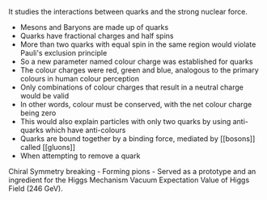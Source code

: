 It studies the interactions between quarks and the strong nuclear force.

- Mesons and Baryons are made up of quarks
- Quarks have fractional charges and half spins
- More than two quarks with equal spin in the same region would violate Pauli's exclusion principle
- So a new parameter named colour charge was established for quarks
- The colour charges were red, green and blue, analogous to the primary colours in human colour perception
- Only combinations of colour charges that result in a neutral charge would be valid
- In other words, colour must be conserved, with the net colour charge being zero
- This would also explain particles with only two quarks by using anti-quarks which have anti-colours
- Quarks are bound together by a binding force, mediated by [[bosons]] called [[gluons]]
- When attempting to remove a quark

Chiral Symmetry breaking - Forming pions - Served as a prototype and an ingredient for the Higgs Mechanism
Vacuum Expectation Value of Higgs Field (246 GeV).